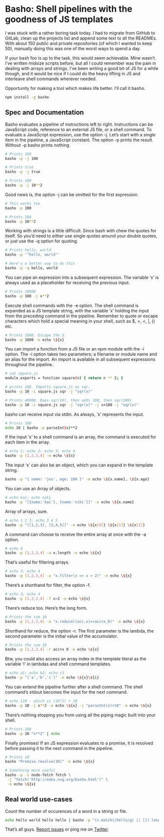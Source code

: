 # Basho: Shell pipelines with the goodness of JS templates

I was stuck with a rather boring task today. I had to migrate from GitHub to
GitLab, clean up the projects list and append some text to all the READMEs. With
about 150 public and private repositories (of which I wanted to keep 50),
manually doing this was one of the worst ways to spend a day.

If your bash foo is up to the task, this would seem achievable. Mine wasn’t.
I’ve written midsize scripts before, but all I could remember was the pain in
dealing with arrays and strings. I’ve been writing a good bit of JS for a while
though, and it would be nice if I could do the heavy lifting in JS and
interleave shell commands wherever needed.

Opportunity for making a tool which makes life better. I’ll call it basho.

```bash
npm install -g basho
```

## Spec and Documentation

Basho evaluates a pipeline of instructions left to right. Instructions can be
JavaScript code, reference to an external JS file, or a shell command. To
evaluate a JavaScript expression, use the option -j. Let’s start with a single
item in the pipeline, a JavaScript constant. The option -p prints the result.
Without -p basho prints nothing.

```bash
# Prints 100
basho -p -j 100

# Prints true
basho -p -j true

# Prints 100
basho -p -j 10**2
```

Good news is, the option -j can be omitted for the first expression.

```bash
# This works too
basho -p 100

# Prints 100
basho -p 10**2
```

Working with strings is a little difficult. Since bash with chew the quotes for
itself. So you’d need to either use single quotes around your double quotes, or
just use the -q option for quoting.

```bash
# Prints hello, world
basho -p '"hello, world"'

# Here's a better way to do this
basho -p -q hello, world
```

You can pipe an expression into a subsequent expression. The variable ‘x’ is
always used as a placeholder for receiving the previous input.

```bash
# Prints 10000
basho -p 100 -j x**2
```

Execute shell commands with the -e option. The shell command is expanded as a JS
template string, with the variable ‘x’ holding the input from the preceding
command in the pipeline. Remember to quote or escape characters which hold a
special meaning in your shell, such as $, >, <, |, () etc.

```bash
# Prints 1000. Escape the $.
basho -p 1000 -e echo \${x}
```

You can import a function from a JS file or an npm module with the -i option.
The -i option takes two parameters; a filename or module name and an alias for
the import. An import is available in all subsequent expressions throughout the
pipeline.

```bash
# cat square.js
module.exports = function square(n) { return n ** 2; }

# prints 100. Imports square.js as sqr.
basho -p 10 -i square.js sqr -j "sqr(x)"

# Prints 40000. Does sqr(10), then adds 100, then sqr(200)
basho -p 10 -i square.js sqr -j "sqr(x)" -j x+100 -j "sqr(x)"
```

basho can receive input via stdin. As always, ‘x’ represents the input.

```bash
# Prints 100
echo 10 | basho -p parseInt(x)**2
```

If the input ‘x’ to a shell command is an array, the command is executed for
each item in the array.

```bash
# echo 1; echo 2; echo 3; echo 4
basho -p [1,2,3,4] -e echo \${x}
```

The input ‘x’ can also be an object, which you can expand in the template
string.

```bash
basho -p "{ name: 'jes', age: 100 }" -e echo \${x.name}, \${x.age}
```

You can use an Array of objects.

```bash
# echo kai; echo niki
basho -p "[{name:'kai'}, {name:'niki'}]" -e echo \${x.name}
```

Array of arrays, sure.

```bash
# echo 1 2 3; echo 3 4 5
basho -p "[[1,2,3], [3,4,5]]" -e echo \${x[0]} \${x[1]} \${x[2]}
```

A command can choose to receive the entire array at once with the -a option.

```bash
# echo 4
basho -p [1,2,3,4] -a x.length -e echo \${x}
```

That’s useful for filtering arrays.

```bash
# echo 3; echo 4
basho -p [1,2,3,4] -a "x.filter(x => x > 2)" -e echo \${x}
```

There’s a shorthand for filter, the option -f.

```bash
# echo 3; echo 4
basho -p [1,2,3,4] -f x>2 -e echo \${x}
```

There’s reduce too. Here’s the long form.

```bash
# Prints the sum 10
basho -p [1,2,3,4] -a "x.reduce((acc,x)=>acc+x,0)" -e echo \${x}
```

Shorthand for reduce, the option -r. The first parameter is the lambda, the
second parameter is the initial value of the accumulator.

```bash
# Prints the sum 10
basho -p [1,2,3,4] -r acc+x 0 -e echo \${x}
```

Btw, you could also access an array index in the template literal as the
variable ‘i’ in lambdas and shell command templates.

```bash
# echo a1; echo b2; echo c3
basho -p "['a','b','c']" -e echo \${x}\${i}
```

You can extend the pipeline further after a shell command. The shell command’s
stdout becomes the input for the next command.

```bash
# echo 110 - which is (10^2) + 10
basho -p 10 -j x**2 -e echo \${x} -j "parseInt(x)+10" -e echo \${x}
```

There’s nothing stopping you from using all the piping magic built into your
shell.

```bash
# Prints 100
basho -p 10 "x**2" | echo
```

Finally promises! If an JS expression evaluates to a promise, it is resolved
before passing it to the next command in the pipeline.

```bash
# Prints 10
basho "Promise.resolve(10)" -e echo \${x}

# Something more useful
basho -p -i node-fetch fetch \
 -j "fetch('http://oaks.nvg.org/basho.html')" \
 -e echo \${x}
```

## Real world use-cases

Count the number of occurences of a word in a string or file.

```bash
echo hello world hello hello | basho -p "(x.match(/hello/g) || []).length"```
```

That’s all guys. [Report issues](https://www.github.com/jeswin/basho) or ping me
on [Twitter](https://www.twitter.com/jeswin).
